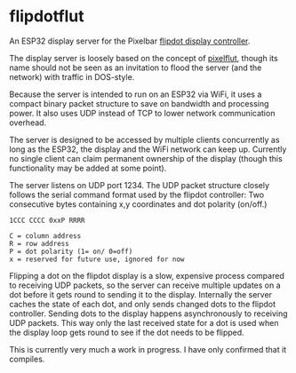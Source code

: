 flipdotflut
===========

An ESP32 display server for the Pixelbar [flipdot display controller](https://github.com/keoni29/flipdot).

The display server is loosely based on the concept of [pixelflut](https://github.com/defnull/pixelflut), though its name should not be seen as an invitation to flood the server (and the network) with traffic in DOS-style.

Because the server is intended to run on an ESP32 via WiFi, it uses a compact binary packet structure to save on bandwidth and processing power. It also uses UDP instead of TCP to lower network communication overhead.

The server is designed to be accessed by multiple clients concurrently as long as the ESP32, the display and the WiFi network can keep up. Currently no single client can claim permanent ownership of the display (though this functionality may be added at some point).

The server listens on UDP port 1234. The UDP packet structure closely follows the serial command format used by the flipdot controller: Two consecutive bytes containing x,y coordinates and dot polarity (on/off.)

```
1CCC CCCC 0xxP RRRR

C = column address
R = row address
P = dot polarity (1= on/ 0=off)
x = reserved for future use, ignored for now
```

Flipping a dot on the flipdot display is a slow, expensive process compared to receiving UDP packets, so the server can receive multiple updates on a dot before it gets round to sending it to the display. Internally the server caches the state of each dot, and only sends changed dots to the flipdot controller. Sending dots to the display happens asynchronously to receiving UDP packets. This way only the last received state for a dot is used when the display loop gets round to see if the dot needs to be flipped.

This is currently very much a work in progress. I have only confirmed that it compiles.
